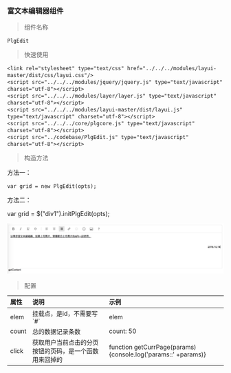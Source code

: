 ### 富文本编辑器组件

> 组件名称

```
PlgEdit
```

> 快速使用

```
<link rel="stylesheet" type="text/css" href="../../../modules/layui-master/dist/css/layui.css"/>
<script src="../../../modules/jquery/jquery.js" type="text/javascript" charset="utf-8"></script>
<script src="../../../modules/layer/layer.js" type="text/javascript" charset="utf-8"></script>
<script src="../../../modules/layui-master/dist/layui.js" type="text/javascript" charset="utf-8"></script>
<script src="../../../core/plgcore.js" type="text/javascript" charset="utf-8"></script>
<script src="../codebase/PlgEdit.js" type="text/javascript" charset="utf-8"></script>
```

> 构造方法

方法一：

```
var grid = new PlgEdit(opts);
```

方法二：

var grid = $\("div1"\).initPlgEdit\(opts\);

![](/assets/edit.png)

> 配置

| 属性 | 说明 | 示例 |
| :--- | :--- | :--- |
| elem | 挂载点，是id，不需要写\`\#\` | elem |
| count | 总的数据记录条数 | count: 50 |
| click | 获取用户当前点击的分页按钮的页码，是一个函数用来回掉的 | function getCurrPage\(params\){console.log\('params::' +params\)} |




